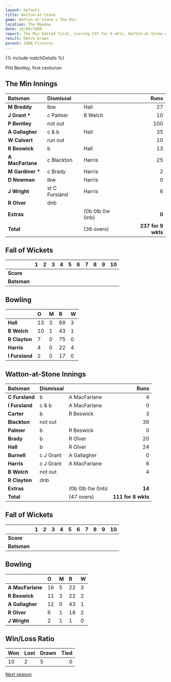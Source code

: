 ```yaml
---
layout: default
title: Watton-at-Stone
game: Watton-at-Stone v The Min
location: The Meadow
date: 18/09/1988
report: The Min batted first, scoring 237 for 9 wkts. Watton-at-Stone were 111 for 8 wkts when time ran out
result: Match Drawn
parent: 1988 Fixtures
---
```


{% include matchDetails %}

Phil Bentley, first centurion

## The Min Innings

| Batsman | Dismissal |  | Runs |
|:---|:---|---|---:|
| **M Breddy** | lbw| Hall | 27 |
| **J Grant &#8224;** | c Palmer | B Welch | 10 |
| **P Bentley** | not out |  | 100 |
| **A Gallagher** | c & b | Hall | 35 |
| **W Calvert** | run out |  | 10 |
| **R Beswick** | b | Hall | 13 |
| **A MacFarlane** | c Blackton | Harris | 25 |
| **M Gardiner &#42;** | c Brady | Harris | 2 |
| **D Newman** | lbw | Harris | 0 |
| **J Wright** | st C Fursland | Harris | 6 |
| **R Olver** | dnb |  |  |
| **Extras** | | (0b 0lb 0w 0nb) | **0** |
| **Total** | | (36 overs) | **237 for 9 wkts** |

## Fall of Wickets

| | 1 | 2 | 3 | 4 | 5 | 6 | 7 | 8 | 9 | 10 |
|---|:---:|:---:|:---:|:---:|:---:|:---:|:---:|:---:|:---:|:---:|
| **Score** |  |  |  |  |  |  |  |  |  |  |
| **Batsman** |  |  |  |  |  |  |  |  |  |  |

## Bowling

| | O | M | R | W |
|---|:---|:---|:---|:---|
| **Hall** | 13 | 3 | 69 | 3 |
| **B Welch** | 10 | 1 | 43 | 1 |
| **R Clayton** | 7 | 0 | 75 | 0 |
| **Harris** | 4 | 0 | 22 | 4 |
| **I Fursland** | 2 | 0 | 17 | 0 |

## Watton-at-Stone Innings

| Batsman | Dismissal |  | Runs |
|:---|:---|---|---:|
| **C Fursland** | b | A MacFarlane | 4 |
| **I Fursland** | c & b | A MacFarlane | 0 |
| **Carter** | b |R Beswick | 3 |
| **Blackton** | not out |  | 36 |
| **Palmer** | b | R Beswick | 0 |
| **Brady** | b | R Olver | 20 |
| **Hall** | b | R Olver | 24 |
| **Burnell** | c J Grant | A Gallagher | 0 |
| **Harris** | c J Grant | A MacFarlane | 6 |
| **B Welch** | not out |  | 4 |
| **R Clayton** | dnb |  |  |
| **Extras** | | (0b 0lb 0w 0nb) | **14** |
| **Total** | | (47 overs) | **111 for 8 wkts** |

## Fall of Wickets

| | 1 | 2 | 3 | 4 | 5 | 6 | 7 | 8 | 9 | 10 |
|---|:---:|:---:|:---:|:---:|:---:|:---:|:---:|:---:|:---:|:---:|
| **Score** |  |  |  |  |  |  |  |  |  |  |
| **Batsman** |  |  |  |  |  |  |  |  |  |  |

## Bowling

| | O | M | R | W |
|---|:---|:---|:---|:---|
| **A MacFarlane** | 16 | 5 | 22 | 3 |
| **R Beswick** | 11 | 3 | 22 | 2 |
| **A Gallagher** | 12 | 0 | 43 | 1 |
| **R Olver** | 6 | 1 | 18 | 2 |
| **J Wright** | 2 | 1 | 1 | 0 |

## Win/Loss Ratio

| Won | Lost | Drawn | Tied |
|:---|:---|:---|---:|
| 10 | 2 | 5 | 0 |

[Next season](../1989)